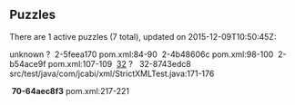 ## Puzzles

There are 1 active puzzles (7 total), updated on 2015-12-09T10:50:45Z:

unknown ?
&nbsp;2-5feea170 pom.xml:84-90
&nbsp;2-4b48606c pom.xml:98-100
&nbsp;2-b54ace9f pom.xml:107-109
&nbsp;[32](https://github.com/jcabi/jcabi-xml/issues/32) ?
&nbsp;&nbsp;32-8743edc8 src/test/java/com/jcabi/xml/StrictXMLTest.java:171-176

&nbsp;**70-64aec8f3** pom.xml:217-221
